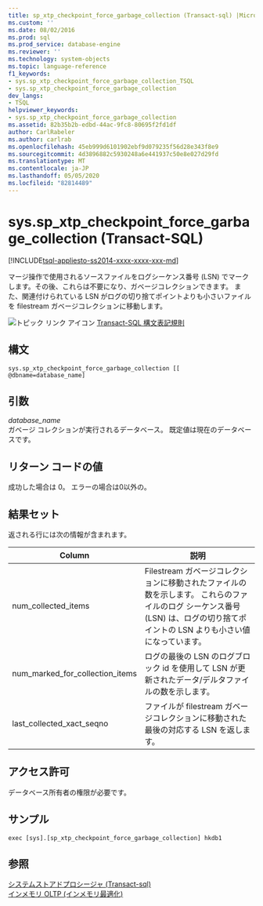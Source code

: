 ```yaml
---
title: sp_xtp_checkpoint_force_garbage_collection (Transact-sql) |Microsoft Docs
ms.custom: ''
ms.date: 08/02/2016
ms.prod: sql
ms.prod_service: database-engine
ms.reviewer: ''
ms.technology: system-objects
ms.topic: language-reference
f1_keywords:
- sys.sp_xtp_checkpoint_force_garbage_collection_TSQL
- sys.sp_xtp_checkpoint_force_garbage_collection
dev_langs:
- TSQL
helpviewer_keywords:
- sys.sp_xtp_checkpoint_force_garbage_collection
ms.assetid: 82b35b2b-edbd-44ac-9fc8-80695f2fd1df
author: CarlRabeler
ms.author: carlrab
ms.openlocfilehash: 45eb999d6101902ebf9d079235f56d28e343f8e9
ms.sourcegitcommit: 4d3896882c5930248a6e441937c50e8e027d29fd
ms.translationtype: MT
ms.contentlocale: ja-JP
ms.lasthandoff: 05/05/2020
ms.locfileid: "82814489"
---
```

# <a name="syssp_xtp_checkpoint_force_garbage_collection-transact-sql"></a>sys.sp_xtp_checkpoint_force_garbage_collection (Transact-SQL)
[!INCLUDE[tsql-appliesto-ss2014-xxxx-xxxx-xxx-md](../../includes/tsql-appliesto-ss2014-xxxx-xxxx-xxx-md.md)]

  マージ操作で使用されるソースファイルをログシーケンス番号 (LSN) でマークします。その後、これらは不要になり、ガベージコレクションできます。 また、関連付けられている LSN がログの切り捨てポイントよりも小さいファイルを filestream ガベージコレクションに移動します。  
  
 ![トピック リンク アイコン](../../database-engine/configure-windows/media/topic-link.gif "トピック リンク アイコン") [Transact-SQL 構文表記規則](../../t-sql/language-elements/transact-sql-syntax-conventions-transact-sql.md)  
  
 
## <a name="syntax"></a>構文  
  
```  
sys.sp_xtp_checkpoint_force_garbage_collection [[ @dbname=database_name]  
```  
  
## <a name="arguments"></a>引数  
 *database_name*  
 ガベージ コレクションが実行されるデータベース。 既定値は現在のデータベースです。  
  
## <a name="return-code-values"></a>リターン コードの値  
 成功した場合は 0。 エラーの場合は0以外の。  
  
## <a name="result-set"></a>結果セット  
 返される行には次の情報が含まれます。  
  
|Column|説明|  
|------------|-----------------|  
|num_collected_items|Filestream ガベージコレクションに移動されたファイルの数を示します。 これらのファイルのログ シーケンス番号 (LSN) は、ログの切り捨てポイントの LSN よりも小さい値になっています。|  
|num_marked_for_collection_items|ログの最後の LSN のログブロック id を使用して LSN が更新されたデータ/デルタファイルの数を示します。|  
|last_collected_xact_seqno|ファイルが filestream ガベージコレクションに移動された最後の対応する LSN を返します。|  
  
## <a name="permissions"></a>アクセス許可  
 データベース所有者の権限が必要です。  
  
## <a name="sample"></a>サンプル  
  
```  
exec [sys].[sp_xtp_checkpoint_force_garbage_collection] hkdb1  
```  
  
## <a name="see-also"></a>参照  
 [システムストアドプロシージャ &#40;Transact-sql&#41;](../../relational-databases/system-stored-procedures/system-stored-procedures-transact-sql.md)   
 [インメモリ OLTP &#40;インメモリ最適化&#41;](../../relational-databases/in-memory-oltp/in-memory-oltp-in-memory-optimization.md)  
  
  
